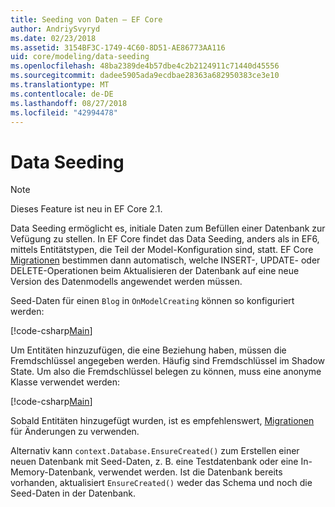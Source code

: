 ```yaml
---
title: Seeding von Daten – EF Core
author: AndriySvyryd
ms.date: 02/23/2018
ms.assetid: 3154BF3C-1749-4C60-8D51-AE86773AA116
uid: core/modeling/data-seeding
ms.openlocfilehash: 48ba2389de4b57dbe4c2b2124911c71440d45556
ms.sourcegitcommit: dadee5905ada9ecdbae28363a682950383ce3e10
ms.translationtype: MT
ms.contentlocale: de-DE
ms.lasthandoff: 08/27/2018
ms.locfileid: "42994478"
---
```

# <a name="data-seeding"></a>Data Seeding

> [!NOTE]  
> Dieses Feature ist neu in EF Core 2.1.

Data Seeding ermöglicht es, initiale Daten zum Befüllen einer Datenbank zur Vefügung zu stellen. In EF Core findet das Data Seeding, anders als in EF6, mittels Entitätstypen, die Teil der Model-Konfiguration sind, statt. EF Core [Migrationen](xref:core/managing-schemas/migrations/index) bestimmen dann automatisch, welche INSERT-, UPDATE- oder DELETE-Operationen beim Aktualisieren der Datenbank auf eine neue Version des Datenmodells angewendet werden müssen.

Seed-Daten für einen `Blog` in `OnModelCreating` können so konfiguriert werden:

[!code-csharp[Main](../../../samples/core/DataSeeding/DataSeedingContext.cs?name=BlogSeed)]

Um Entitäten hinzuzufügen, die eine Beziehung haben, müssen die Fremdschlüssel angegeben werden. Häufig sind Fremdschlüssel im Shadow State. Um also die Fremdschlüssel belegen zu können, muss eine anonyme Klasse verwendet werden:

[!code-csharp[Main](../../../samples/core/DataSeeding/DataSeedingContext.cs?name=PostSeed)]

Sobald Entitäten hinzugefügt wurden, ist es empfehlenswert, [Migrationen](xref:core/managing-schemas/migrations/index) für Änderungen zu verwenden. 

Alternativ kann `context.Database.EnsureCreated()` zum Erstellen einer neuen Datenbank mit Seed-Daten, z. B. eine Testdatenbank oder eine In-Memory-Datenbank, verwendet werden. Ist die Datenbank bereits vorhanden, aktualisiert `EnsureCreated()` weder das Schema und noch die Seed-Daten in der Datenbank.
